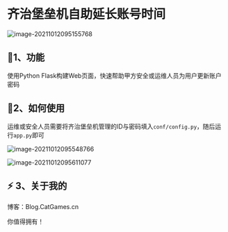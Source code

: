 # 齐治堡垒机自助延长账号时间

![image-20211012095155768](https://uzjumakdown-1256190082.cos.ap-guangzhou.myqcloud.com/UzJuMarkDownImage/image-20211012095155768.png)

## :memo:1、功能

使用Python Flask构建Web页面，快速帮助甲方安全或运维人员为用户更新账户密码



## :tada:2、如何使用​

运维或安全人员需要将齐治堡垒机管理的ID与密码填入`conf/config.py`，随后运行`app.py`即可

![image-20211012095548766](https://uzjumakdown-1256190082.cos.ap-guangzhou.myqcloud.com/UzJuMarkDownImage/image-20211012095548766.png)

![image-20211012095611077](https://uzjumakdown-1256190082.cos.ap-guangzhou.myqcloud.com/UzJuMarkDownImage/image-20211012095611077.png)

## :zap: 3、关于我的

博客：Blog.CatGames.cn

你值得拥有！
